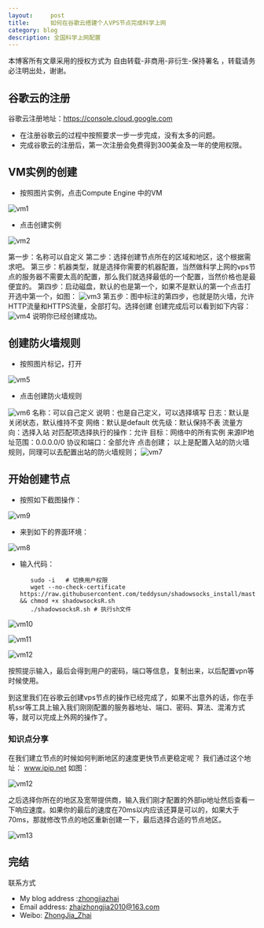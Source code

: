 ```yaml
---
layout:     post
title:      如何在谷歌云搭建个人VPS节点完成科学上网
category: blog
description: 全国科学上网配置
---
```

本博客所有文章采用的授权方式为 自由转载-非商用-非衍生-保持署名 ，转载请务必注明出处，谢谢。

   <script type="text/javascript">var cnzz_protocol = (("https:" == document.location.protocol) ? " https://" : " http://");document.write(unescape("%3Cspan id='cnzz_stat_icon_1275018137'%3E%3C/span%3E%3Cscript src='" + cnzz_protocol + "s19.cnzz.com/z_stat.php%3Fid%3D1275018137%26show%3Dpic' type='text/javascript'%3E%3C/script%3E"));</script>
 
 ## 谷歌云的注册
 
 谷歌云注册地址：https://console.cloud.google.com
 
 * 在注册谷歌云的过程中按照要求一步一步完成，没有太多的问题。
 * 完成谷歌云的注册后，第一次注册会免费得到300美金及一年的使用权限。
 
 ## VM实例的创建
 
 * 按照图片实例，点击Compute Engine 中的VM
 
 ![vm1](images/blog/2019-04-23/vm1.png)
 
 * 点击创建实例
 
 ![vm2](images/blog/2019-04-23/vm2.png)
 
 第一步：名称可以自定义
 第二步：选择创建节点所在的区域和地区，这个根据需求吧。
 第三步：机器类型，就是选择你需要的机器配置，当然做科学上网的vps节点的服务器不需要太高的配置，那么我们就选择最低的一个配置，当然价格也是最便宜的。
 第四步：启动磁盘，默认的也是第一个，如果不是默认的第一个点击打开选中第一个，如图：
 ![vm3](images/blog/2019-04-23/vm3.png)
 第五步：图中标注的第四步，也就是防火墙，允许HTTP流量和HTTPS流量，全部打勾。选择创建
 创建完成后可以看到如下内容：
 ![vm4](images/blog/2019-04-23/vm4.png)
 说明你已经创建成功。
 
 ## 创建防火墙规则
 
* 按照图片标记，打开

![vm5](images/blog/2019-04-23/vm5.png)

* 点击创建防火墙规则

![vm6](images/blog/2019-04-23/vm6.png)
名称：可以自己定义 说明：也是自己定义，可以选择填写
日志：默认是关闭状态，默认维持不变
网络：默认是default
优先级：默认保持不表
流量方向：选择入站
对匹配项选择执行的操作：允许
目标：网络中的所有实例
来源IP地址范围：0.0.0.0/0
协议和端口：全部允许
点击创建；
以上是配置入站的防火墙规则，同理可以去配置出站的防火墙规则；
![vm7](images/blog/2019-04-23/vm7.png)

## 开始创建节点

* 按照如下截图操作：

![vm9](images/blog/2019-04-23/vm9.png)
* 来到如下的界面环境：

![vm8](images/blog/2019-04-23/vm8.png)

* 输入代码：

         sudo -i   # 切换用户权限
         wget --no-check-certificate https://raw.githubusercontent.com/teddysun/shadowsocks_install/master/shadowsocksR.sh && chmod +x shadowsocksR.sh
         ./shadowsocksR.sh # 执行sh文件
 
![vm10](images/blog/2019-04-23/vm10.png)

![vm11](images/blog/2019-04-23/vm11.png)

![vm12](images/blog/2019-04-23/vm12.png)

按照提示输入，最后会得到用户的密码，端口等信息，复制出来，以后配置vpn等时候使用。

到这里我们在谷歌云创建vps节点的操作已经完成了，如果不出意外的话，你在手机ssr等工具上输入我们刚刚配置的服务器地址、端口、密码、算法、混淆方式等，就可以完成上外网的操作了。

### 知识点分享

在我们建立节点的时候如何判断地区的速度更快节点更稳定呢？
我们通过这个地址： www.ipip.net
如图：

![vm12](images/blog/2019-04-23/vm12.png)

之后选择你所在的地区及宽带提供商，输入我们刚才配置的外部ip地址然后查看一下响应速度。如果你的最后的速度在70ms以内应该还算是可以的，如果大于70ms，那就修改节点的地区重新创建一下，最后选择合适的节点地区。

![vm13](images/blog/2019-04-23/vm13.png)

## 完结

  联系方式
* My blog address :[zhongjiazhai](http://zhongjiazhai.github.io)
* Email address: zhaizhongjia2010@163.com
* Weibo: [ZhongJia_Zhai](https://weibo.com/u/1944978350)

         
  
    

 
 
